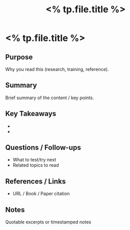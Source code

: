 ﻿---
title: "<% tp.file.title %>"
type: reading
created: "<% tp.date.now('YYYY-MM-DD') %>"
tags: [cs, reading]
cssclass: cs-note
---

# <% tp.file.title %>

## Purpose
Why you read this (research, training, reference).

## Summary
Brief summary of the content / key points.

## Key Takeaways
- 
- 

## Questions / Follow-ups
- What to test/try next  
- Related topics to read

## References / Links
- URL / Book / Paper citation

## Notes
Quotable excerpts or timestamped notes


